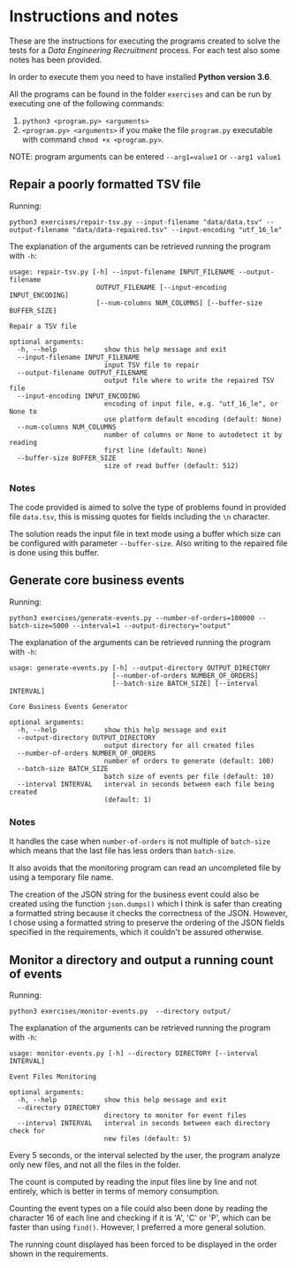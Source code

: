 # Instructions and notes

These are the instructions for executing the programs created to solve the tests for a _Data Engineering Recruitment_ process. For each test also some notes has been provided.

In order to execute them you need to have installed __Python version 3.6__.

All the programs can be found in the folder `exercises` and can be run by executing one of the following commands:
1. `python3 <program.py> <arguments>`
2. `<program.py> <arguments>` if you make the file `program.py` executable with command `chmod +x <program.py>`.

NOTE: program arguments can be entered `--arg1=value1` or `--arg1 value1`

## Repair a poorly formatted TSV file

Running:
```
python3 exercises/repair-tsv.py --input-filename "data/data.tsv" --output-filename "data/data-repaired.tsv" --input-encoding "utf_16_le"
```
The explanation of the arguments can be retrieved running the program with `-h`:
```
usage: repair-tsv.py [-h] --input-filename INPUT_FILENAME --output-filename
                      OUTPUT_FILENAME [--input-encoding INPUT_ENCODING]
                      [--num-columns NUM_COLUMNS] [--buffer-size BUFFER_SIZE]

Repair a TSV file

optional arguments:
  -h, --help            show this help message and exit
  --input-filename INPUT_FILENAME
                        input TSV file to repair
  --output-filename OUTPUT_FILENAME
                        output file where to write the repaired TSV file
  --input-encoding INPUT_ENCODING
                        encoding of input file, e.g. "utf_16_le", or None to
                        use platform default encoding (default: None)
  --num-columns NUM_COLUMNS
                        number of columns or None to autodetect it by reading
                        first line (default: None)
  --buffer-size BUFFER_SIZE
                        size of read buffer (default: 512)
```

### Notes
The code provided is aimed to solve the type of problems found in provided file `data.tsv`, this is missing quotes for fields including the `\n` character.

The solution reads the input file in text mode using a buffer which size can be configured with parameter `--buffer-size`. Also writing to the repaired file is done using this buffer.


## Generate core business events
Running:
```
python3 exercises/generate-events.py --number-of-orders=100000 --batch-size=5000 --interval=1 --output-directory="output"
```
The explanation of the arguments can be retrieved running the program with `-h`:
```
usage: generate-events.py [-h] --output-directory OUTPUT_DIRECTORY
                          [--number-of-orders NUMBER_OF_ORDERS]
                          [--batch-size BATCH_SIZE] [--interval INTERVAL]
                          
Core Business Events Generator

optional arguments:
  -h, --help            show this help message and exit
  --output-directory OUTPUT_DIRECTORY
                        output directory for all created files
  --number-of-orders NUMBER_OF_ORDERS
                        number of orders to generate (default: 100)
  --batch-size BATCH_SIZE
                        batch size of events per file (default: 10)
  --interval INTERVAL   interval in seconds between each file being created
                        (default: 1)
```
### Notes

It handles the case when `number-of-orders` is not multiple of `batch-size` which means that the last file has less orders than `batch-size`.

It also avoids that the monitoring program can read an uncompleted file by using a temporary file name.

The creation of the JSON string for the business event could also be created using the function `json.dumps()` which I think is safer than creating a formatted string because it checks the correctness of the JSON. However, I chose using a formatted string to preserve the ordering of the JSON fields specified in the requirements, which it couldn't be assured otherwise.

## Monitor a directory and output a running count of events

Running:
```
python3 exercises/monitor-events.py  --directory output/
```
The explanation of the arguments can be retrieved running the program with `-h`:
```
usage: monitor-events.py [-h] --directory DIRECTORY [--interval INTERVAL]

Event Files Monitoring

optional arguments:
  -h, --help            show this help message and exit
  --directory DIRECTORY
                        directory to monitor for event files
  --interval INTERVAL   interval in seconds between each directory check for
                        new files (default: 5)
```

Every 5 seconds, or the interval selected by the user, the program analyze only new files, and not all the files in the folder.

The count is computed by reading the input files line by line and not entirely, which is better in terms of memory consumption.

Counting the event types on a file could also been done by reading the character 16 of each line and checking if it is 'A', 'C' or 'P', which can be faster than using `find()`. However, I preferred a more general solution.

The running count displayed has been forced to be displayed in the order shown in the requirements.
